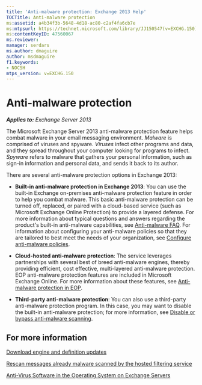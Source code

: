 ```yaml
---
title: 'Anti-malware protection: Exchange 2013 Help'
TOCTitle: Anti-malware protection
ms:assetid: a4b34f3b-5648-4d18-ac80-c2af4fa6cb7e
ms:mtpsurl: https://technet.microsoft.com/library/JJ150547(v=EXCHG.150)
ms:contentKeyID: 47560067
ms.reviewer: 
manager: serdars
ms.author: dmaguire
author: msdmaguire
f1.keywords:
- NOCSH
mtps_version: v=EXCHG.150
---
```


# Anti-malware protection

_**Applies to:** Exchange Server 2013_

The Microsoft Exchange Server 2013 anti-malware protection feature helps combat malware in your email messaging environment. *Malware* is comprised of viruses and spyware. *Viruses* infect other programs and data, and they spread throughout your computer looking for programs to infect. *Spyware* refers to malware that gathers your personal information, such as sign-in information and personal data, and sends it back to its author.

There are several anti-malware protection options in Exchange 2013:

- **Built-in anti-malware protection in Exchange 2013**: You can use the built-in Exchange on-premises anti-malware protection feature in order to help you combat malware. This basic anti-malware protection can be turned off, replaced, or paired with a cloud-based service (such as Microsoft Exchange Online Protection) to provide a layered defense. For more information about typical questions and answers regarding the product's built-in anti-malware capabilities, see [Anti-malware FAQ](anti-malware-faq-exchange-2013-help.md). For information about configuring your anti-malware policies so that they are tailored to best meet the needs of your organization, see [Configure anti-malware policies](configure-anti-malware-policies-exchange-2013-help.md).

- **Cloud-hosted anti-malware protection**: The service leverages partnerships with several best of breed anti-malware engines, thereby providing efficient, cost effective, multi-layered anti-malware protection. EOP anti-malware protection features are included in Microsoft Exchange Online. For more information about these features, see [Anti-malware protection in EOP](/microsoft-365/security/office-365-security/anti-malware-protection).

- **Third-party anti-malware protection**: You can also use a third-party anti-malware protection program. In this case, you may want to disable the built-in anti-malware protection; for more information, see [Disable or bypass anti-malware scanning](disable-or-bypass-anti-malware-scanning-exchange-2013-help.md).

## For more information

[Download engine and definition updates](download-engine-and-definition-updates-exchange-2013-help.md)

[Rescan messages already malware scanned by the hosted filtering service](rescan-messages-already-malware-scanned-by-the-hosted-filtering-service-exchange-2013-help.md)

[Anti-Virus Software in the Operating System on Exchange Servers](anti-virus-software-in-the-operating-system-on-exchange-servers-exchange-2013-help.md)